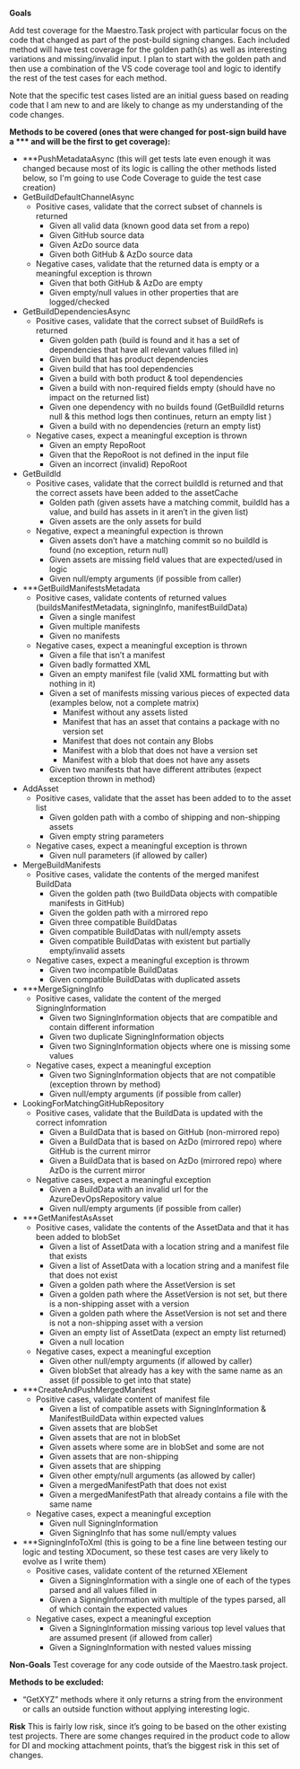 **Goals**

Add test coverage for the Maestro.Task project with particular focus on the code that changed as part of the post-build signing changes. Each included method will have test coverage for the golden path(s) as well as interesting variations and missing/invalid input. I plan to start with the golden path and then use a combination of the VS code coverage tool and logic to identify the rest of the test cases for each method.

Note that the specific test cases listed are an initial guess based on reading code that I am new to and are likely to change as my understanding of the code changes.

**Methods to be covered (ones that were changed for post-sign build have a *** and will be the first to get coverage):**
  -	***PushMetadataAsync (this will get tests late even enough it was changed because most of its logic is calling the other methods listed below, so I'm going to use Code Coverage to guide the test case creation)
  -	GetBuildDefaultChannelAsync
    - Positive cases, validate that the correct subset of channels is returned
      -	Given all valid data (known good data set from a repo)
      -	Given GitHub source data
      -	Given AzDo source data
      -	Given both GitHub & AzDo source data
    - Negative cases, validate that the returned data is empty or a meaningful exception is thrown
      -	Given that both GitHub & AzDo are empty
      -	Given empty/null values in other properties that are logged/checked
  -	GetBuildDependenciesAsync
    - Positive cases, validate that the correct subset of BuildRefs is returned
      -	Given golden path (build is found and it has a set of dependencies that have all relevant values filled in)
      -	Given build that has product dependencies
      -	Given build that has tool dependencies
      -	Given a build with both product & tool dependencies
      -	Given a build with non-required fields empty (should have no impact on the returned list)
      -	Given one dependency with no builds found (GetBuildId returns null & this method logs then continues, return an empty list )
      -	Given a build with no dependencies (return an empty list)
    - Negative cases, expect a meaningful exception is thrown
      - Given an empty RepoRoot
      - Given that the RepoRoot is not defined in the input file
      - Given an incorrect (invalid) RepoRoot
  -	GetBuildId
    - Positive cases, validate that the correct buildId is returned and that the correct assets have been added to the assetCache
      -	Golden path (given assets have a matching commit, buildId has a value, and build has assets in it aren’t in the given list)
      -	Given assets are the only assets for build
    - Negative, expect a meaningful expection is thrown
      -	Given assets don’t have a matching commit so no buildId is found (no exception, return null)
      -	Given assets are missing field values that are expected/used in logic
      -	Given null/empty arguments (if possible from caller)
  -	***GetBuildManifestsMetadata
    - Positive cases, validate contents of returned values (buildsManifestMetadata, signingInfo, manifestBuildData)
      -	Given a single manifest
      -	Given multiple manifests
      -	Given no manifests
    - Negative cases, expect a meaningful exception is thrown
      -	Given a file that isn’t a manifest
      -	Given badly formatted XML
      -	Given an empty manifest file (valid XML formatting but with nothing in it)
      -	Given a set of manifests missing various pieces of expected data (examples below, not a complete matrix)
        - Manifest without any assets listed
        - Manifest that has an asset that contains a package with no version set
        - Manifest that does not contain any Blobs
        - Manifest with a blob that does not have a version set
        - Manifest with a blob that does not have any assets
      - Given two manifests that have different attributes (expect exception thrown in method)
  -	AddAsset
    - Positive cases, validate that the asset has been added to to the asset list
      -	Given golden path with a combo of shipping and non-shipping assets
      -	Given empty string parameters
    - Negative cases, expect a meaningful exception is thrown
      -	Given null parameters (if allowed by caller)
  -	MergeBuildManifests
    - Positive cases, validate the contents of the merged manifest BuildData
      -	Given the golden path (two BuildData objects with compatible manifests in GitHub)
      -	Given the golden path with a mirrored repo
      -	Given three compatible BuildDatas
      -	Given compatible BuildDatas with null/empty assets
      -	Given compatible BuildDatas with existent but partially empty/invalid assets
    - Negative cases, expect a meaningful exception is throwm
      -	Given two incompatible BuildDatas
      -	Given compatible BuildDatas with duplicated assets
  -	***MergeSigningInfo
    - Positive cases, validate the content of the merged SigningInformation
      -	Given two SigningInformation objects that are compatible and contain different information
      -	Given two duplicate SigningInformation objects
      -	Given two SigningInformation objects where one is missing some values
    - Negative cases, expect a meaningful exception
      -	Given two SigningInformation objects that are not compatible (exception thrown by method)
      -	Given null/empty arguments (if possible from caller)
  -	LookingForMatchingGitHubRepository
    - Positive cases, validate that the BuildData is updated with the correct infomration
      -	Given a BuildData that is based on GitHub (non-mirrored repo)
      -	Given a BuildData that is based on AzDo (mirrored repo) where GitHub is the current mirror
      -	Given a BuildData that is based on AzDo (mirrored repo) where AzDo is the current mirror
    - Negative cases, expect a meaningful exception
      -	Given a BuildData with an invalid url for the AzureDevOpsRepository value
      -	Given null/empty arguments (if possible from caller)
  -	***GetManifestAsAsset
    - Positive cases, validate the contents of the AssetData and that it has been added to blobSet
      -	Given a list of AssetData with a location string and a manifest file that exists
      -	Given a list of AssetData with a location string and a manifest file that does not exist
      -	Given a golden path where the AssetVersion is set
      -	Given a golden path where the AssetVersion is not set, but there is a non-shipping asset with a version
      -	Given a golden path where the AssetVersion is not set and there is not a non-shipping asset with a version
      -	Given an empty list of AssetData (expect an empty list returned)
      -	Given a null location
    - Negative cases, expect a meaningful exception
      -	Given other null/empty arguments (if allowed by caller)
      -	Given blobSet that already has a key with the same name as an asset (if possible to get into that state)
  -	***CreateAndPushMergedManifest
    - Positive cases, validate content of manifest file
      -	Given a list of compatible assets with SigningInformation & ManifestBuildData within expected values
      -	Given assets that are blobSet
      -	Given assets that are not in blobSet
      -	Given assets where some are in blobSet and some are not
      -	Given assets that are non-shipping
      -	Given assets that are shipping
      -	Given other empty/null arguments (as allowed by caller)
      -	Given a mergedManifestPath that does not exist
      -	Given a mergedManifestPath that already contains a file with the same name
    - Negative cases, expect a meaningful exception
      -	Given null SigningInformation
      -	Given SigningInfo that has some null/empty values
  -	***SigningInfoToXml (this is going to be a fine line between testing our logic and testing XDocument, so these test cases are very likely to evolve as I write them)
    - Positive cases, validate content of the returned XElement
      -	Given a SigningInformation with a single one of each of the types parsed and all values filled in
      -	Given a SigningInformation with multiple of the types parsed, all of which contain the expected values
    - Negative cases, expect a meaningful exception
      -	Given a SigningInformation missing various top level values that are assumed present (if allowed from caller)
      -	Given a SigningInformation with nested values missing

**Non-Goals**
Test coverage for any code outside of the Maestro.task project.

**Methods to be excluded:**

-	“GetXYZ” methods where it only returns a string from the environment or calls an outside function without applying interesting logic.

**Risk**
This is fairly low risk, since it’s going to be based on the other existing test projects. There are some changes required in the product code to allow for DI and mocking attachment points, that’s the biggest risk in this set of changes.
